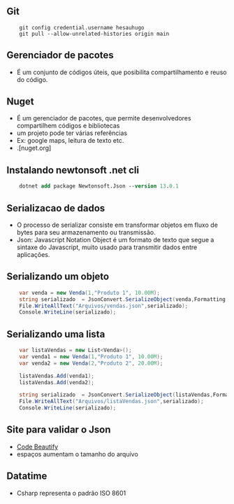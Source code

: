 ## Git 
```console
    git config credential.username hesauhugo
    git pull --allow-unrelated-histories origin main
```
## Gerenciador de pacotes
* É um conjunto de códigos úteis, que posibilita compartilhamento e reuso do código.
## Nuget
* É um gerenciador de pacotes, que permite desenvolvedores compartilhem códigos e bibliotecas
* um projeto pode ter várias referências
* Ex: google maps, leitura de texto etc.
* .[nuget.org]
## Instalando newtonsoft .net cli
```ps
    dotnet add package Newtonsoft.Json --version 13.0.1
```
## Serializacao de dados
* O processo de serializar consiste em transformar objetos em fluxo de bytes para seu armazenamento ou transmissão.
* Json: Javascript Notation Object é um formato de texto que segue a sintaxe do Javascript, muito usado para transmitir dados entre aplicações.
## Serializando um objeto
```csharp 
    var venda = new Venda(1,"Produto 1", 10.00M);
    string serializado  = JsonConvert.SerializeObject(venda,Formatting.Indented);
    File.WriteAllText("Arquivos/vendas.json",serializado);
    Console.WriteLine(serializado);
```

## Serializando uma lista
```csharp 
    var listaVendas = new List<Venda>();
    var venda1 = new Venda(1,"Produto 1", 10.00M);
    var venda2 = new Venda(2,"Produto 2", 20.00M);

    listaVendas.Add(venda1);
    listaVendas.Add(venda2);

    string serializado  = JsonConvert.SerializeObject(listaVendas,Formatting.Indented);
    File.WriteAllText("Arquivos/listaVendas.json",serializado);
    Console.WriteLine(serializado);
```
## Site para validar o Json
* <a href="https://codebeautify.org/jsonviewer">Code Beautify</a>
* espaços  aumentam o tamanho do arquivo
## Datatime
* Csharp representa o padrão ISO 8601